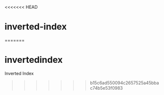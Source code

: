 <<<<<<< HEAD
# inverted-index
=======
# invertedindex
Inverted Index 
>>>>>>> b15c6ad550094c2657525a45bbac74b5e53f0983
